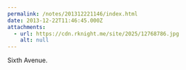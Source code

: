 ```yaml
---
permalink: /notes/201312221146/index.html
date: 2013-12-22T11:46:45.000Z
attachments:
  - url: https://cdn.rknight.me/site/2025/12768786.jpg
    alt: null
---
```


Sixth Avenue.
